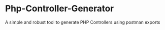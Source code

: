 # Php-Controller-Generator
 A simple and robust tool to generate PHP Controllers using postman exports
